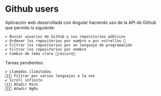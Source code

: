 # Github users

Aplicación web desarrollada con Angular haciendo uso de la API de Github que permite lo siguiente:

    ✔️ Buscar usuarios de Github y sus repositorios públicos
    ✔️ Ordenar los repositorios por nombre o por estrellas 🌟
    ✔️ Filtrar los repositorios por un lenguaje de programación
    ✔️ Filtrar los repositorios por nombre
    ✔️ Cambio de tema claro 🌻/oscuro🦇

Tareas pendientes:

    ✔️ Llamadas ilimitadas
    👩🏻‍💻 Filtrar por varios lenguajes a la vez
    ✔️ Scroll infinito
    👩🏻‍💻 Añadir RxJs
    👩🏻‍💻 Añadir NgRx
